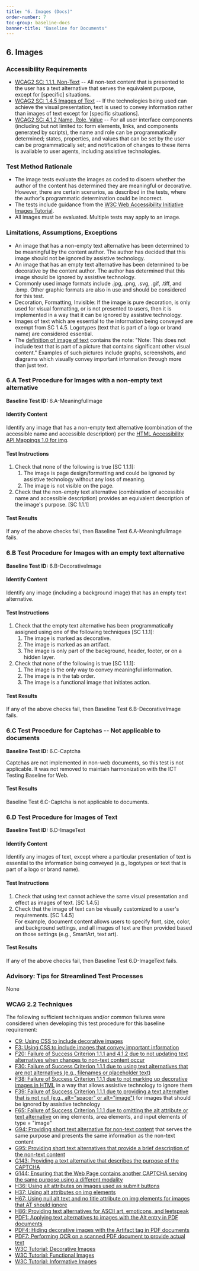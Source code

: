 ```yaml
---
title: "6. Images (Docs)"
order-number: 7
toc-group: baseline-docs
banner-title: "Baseline for Documents"
---
```


## 6. Images

### Accessibility Requirements

-   [WCAG2 SC: 1.1.1. Non-Text](https://www.w3.org/WAI/WCAG22/Understanding/non-text-content) -- All non-text content that is presented to the user has a text alternative that serves the equivalent purpose, except for \[specific\] situations.
-   [WCAG2 SC: 1.4.5 Images of Text](https://www.w3.org/WAI/WCAG22/Understanding/images-of-text) -- If the technologies being used can achieve the visual presentation, text is used to convey information rather than images of text except for \[specific situations\].
-   [WCAG2 SC: 4.1.2 Name, Role, Value](https://www.w3.org/WAI/WCAG22/Understanding/name-role-value) -- For all user interface components (including but not limited to: form elements, links, and components generated by scripts), the name and role can be programmatically determined; states, properties, and values that can be set by the user can be programmatically set; and notification of changes to these items is available to user agents, including assistive technologies.

### Test Method Rationale

-   The image tests evaluate the images as coded to discern whether the author of the content has determined they are meaningful or decorative. However, there are certain scenarios, as described in the tests, where the author's programmatic determination could be incorrect.
-   The tests include guidance from the [W3C Web Accessibility Initiative Images Tutorial](https://www.w3.org/WAI/tutorials/images/).
-   All images must be evaluated. Multiple tests may apply to an image.

### Limitations, Assumptions, Exceptions

-   An image that has a non-empty text alternative has been determined to be meaningful by the content author. The author has decided that this image should not be ignored by assistive technology.
-   An image that has an empty text alternative has been determined to be decorative by the content author. The author has determined that this image should be ignored by assistive technology.
-   Commonly used image formats include .jpg, .png, .svg, .gif, .tiff, and .bmp. Other graphic formats are also in use and should be considered for this test.
-   Decoration, Formatting, Invisible: If the image is pure decoration, is only used for visual formatting, or is not presented to users, then it is implemented in a way that it can be ignored by assistive technology.
-   Images of text which are essential to the information being conveyed are exempt from SC 1.4.5. Logotypes (text that is part of a logo or brand name) are considered essential.
-   The [definition of image of text](https://www.w3.org/TR/WCAG22/#dfn-images-of-text) contains the note: "Note: This does not include text that is part of a picture that contains significant other visual content." Examples of such pictures include graphs, screenshots, and diagrams which visually convey important information through more than just text.

### 6.A Test Procedure for Images with a non-empty text alternative

**Baseline Test ID:** 6.A-MeaningfulImage

#### Identify Content

<p id="d6aIC">Identify any image that has a non-empty text alternative (combination of the accessible name and accessible description) per the <a href="https://www.w3.org/TR/html-aam-1.0/#img-element-accessible-name-computation">HTML Accessibility API Mappings 1.0 for img</a>.</p>

#### Test Instructions

<ol id="d6aTI">
    <li id="d6aTI-1">Check that none of the following is true [SC 1.1.1]:
        <ol>
            <li id="d6aTI-1a">The image is page design/formatting and could be ignored by assistive technology without any loss of meaning.</li>
            <li id="d6aTI-1b">The image is not visible on the page.</li>
        </ol>
    </li>
    <li id="d6aTI-2">Check that the non-empty text alternative (combination of accessible name and accessible description) provides an equivalent description of the image's purpose. [SC 1.1.1]</li>
</ol>

#### Test Results

<p id="d6aTR">If any of the above checks fail, then Baseline Test 6.A-MeaningfulImage fails.</p>

### 6.B Test Procedure for Images with an empty text alternative

**Baseline Test ID:** 6.B-DecorativeImage

#### Identify Content

<p id="d6bIC">Identify any image (including a background image) that has an empty text alternative.</p>

#### Test Instructions

<ol id="d6bTI">
    <li id="d6bTI-1">Check that the empty text alternative has been programmatically assigned using one of the following techniques [SC 1.1.1]:
        <ol>
            <li id="d6bTI-1a">The image is marked as decorative.</li>
            <li id="d6bTI-1b">The image is marked as an artifact.</li>
            <li id="d6bTI-1c">The image is only part of the background, header, footer, or on a hidden layer.</li>
        </ol>
    </li>
    <li id="d6bTI-2">Check that none of the following is true [SC 1.1.1]:
        <ol>
            <li id="d6bTI-2a">The image is the only way to convey meaningful information.</li>
            <li id="d6bTI-2b">The image is in the tab order.</li>
            <li id="d6bTI-2c">The image is a functional image that initiates action.</li>
        </ol>
    </li>
</ol>


#### Test Results

<p id="d6bTR">If any of the above checks fail, then Baseline Test 6.B-DecorativeImage fails.</p>

### 6.C Test Procedure for Captchas -- Not applicable to documents

**Baseline Test ID:** 6.C-Captcha

<p>Captchas are not implemented in non-web documents, so this test is not applicable. It was not removed to maintain harmonization with the ICT Testing Baseline for Web.</p>

#### Test Results

<p>Baseline Test 6.C-Captcha is not applicable to documents.</p>

### 6.D Test Procedure for Images of Text

**Baseline Test ID:** 6.D-ImageText

#### Identify Content

<p id="d6dIC">Identify any images of text, except where a particular presentation of text is essential to the information being conveyed (e.g., logotypes or text that is part of a logo or brand name).</p>

#### Test Instructions

<ol id="d6dTI">
    <li id="d6dTI-1">Check that using text cannot achieve the same visual presentation and effect as images of text. [SC 1.4.5]</li>
    <li id="d6dTI-2">Check that the image of text can be visually customized to a user's requirements. [SC 1.4.5]
        <br>For example, document content allows users to specify font, size, color, and background settings, and all images of text are then provided based on those settings (e.g., SmartArt, text art).</li>
</ol>

#### Test Results

<p id="d6dTR">If any of the above checks fail, then Baseline Test 6.D-ImageText fails.</p>

### Advisory: Tips for Streamlined Test Processes

None

### WCAG 2.2 Techniques

The following sufficient techniques and/or common failures were considered when developing this test procedure for this baseline requirement:

-   [C9: Using CSS to include decorative images](https://www.w3.org/WAI/WCAG22/Techniques/css/C9)
-   [F3: Using CSS to include images that convey important information](https://www.w3.org/WAI/WCAG22/Techniques/failures/F3)
-   [F20: Failure of Success Criterion 1.1.1 and 4.1.2 due to not updating text alternatives when changes to non-text content occur](https://www.w3.org/WAI/WCAG22/Techniques/failures/F20)
-   [F30: Failure of Success Criterion 1.1.1 due to using text alternatives that are not alternatives (e.g., filenames or placeholder text)](https://www.w3.org/WAI/WCAG22/Techniques/failures/F30)
-   [F38: Failure of Success Criterion 1.1.1 due to not marking up decorative images in HTML](https://www.w3.org/WAI/WCAG22/Techniques/failures/F38) in a way that allows assistive technology to ignore them
-   [F39: Failure of Success Criterion 1.1.1 due to providing a text alternative that is not null (e.g., alt="spacer" or alt="image")](https://www.w3.org/WAI/WCAG22/Techniques/failures/F39) for images that should be ignored by assistive technology
-   [F65: Failure of Success Criterion 1.1.1 due to omitting the alt attribute or text alternative](https://www.w3.org/WAI/WCAG22/Techniques/failures/F65) on img elements, area elements, and input elements of type = "image"
-   [G94: Providing short text alternative for non-text content](https://www.w3.org/WAI/WCAG22/Techniques/general/G94) that serves the same purpose and presents the same information as the non-text content
-   [G95: Providing short text alternatives that provide a brief description of the non-text content](https://www.w3.org/WAI/WCAG22/Techniques/general/G95)
-   [G143: Providing a text alternative that describes the purpose of the CAPTCHA](https://www.w3.org/WAI/WCAG22/Techniques/general/G143)
-   [G144: Ensuring that the Web Page contains another CAPTCHA serving the same purpose using a different modality](https://www.w3.org/WAI/WCAG22/Techniques/general/G144)
-   [H36: Using alt attributes on images used as submit buttons](https://www.w3.org/WAI/WCAG22/Techniques/html/H36)
-   [H37: Using alt attributes on img elements](https://www.w3.org/WAI/WCAG22/Techniques/html/H37)
-   [H67: Using null alt text and no title attribute on img elements for images that AT should ignore](https://www.w3.org/WAI/WCAG22/Techniques/html/H67)
-   [H86: Providing text alternatives for ASCII art, emoticons, and leetspeak](https://www.w3.org/WAI/WCAG22/Techniques/html/H86)
-   [PDF1: Applying text alternatives to images with the Alt entry in PDF documents](https://www.w3.org/WAI/WCAG22/Techniques/pdf/PDF1)
-   [PDF4: Hiding decorative images with the Artifact tag in PDF documents](https://www.w3.org/WAI/WCAG22/Techniques/pdf/PDF4)
-   [PDF7: Performing OCR on a scanned PDF document to provide actual text](https://www.w3.org/WAI/WCAG22/Techniques/pdf/PDF7)
-   [W3C Tutorial: Decorative Images](https://www.w3.org/WAI/tutorials/images/decorative/)
-   [W3C Tutorial: Functional Images](https://www.w3.org/WAI/tutorials/images/functional/)
-   [W3C Tutorial: Informative Images](https://www.w3.org/WAI/tutorials/images/informative/)
